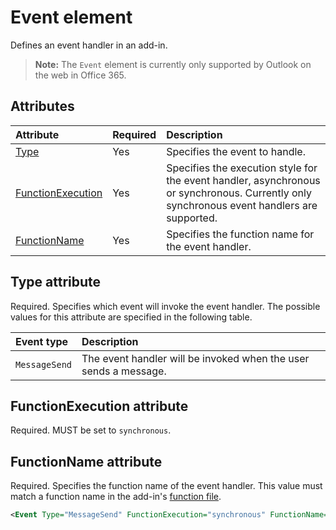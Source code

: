 # Event element
Defines an event handler in an add-in.

> **Note:** The `Event` element is currently only supported by Outlook on the web in Office 365.

## Attributes

|  Attribute  |  Required  |  Description  |
|:-----|:-----|:-----|
|  [Type](#type-attribute)  |  Yes  | Specifies the event to handle. |
|  [FunctionExecution](#functionexecution-attribute)  |  Yes  | Specifies the execution style for the event handler, asynchronous or synchronous. Currently only synchronous event handlers are supported. |
|  [FunctionName](#functionname-attribute)  |  Yes  | Specifies the function name for the event handler. |

## Type attribute
Required. Specifies which event will invoke the event handler. The possible values for this attribute are specified in the following table.

|  Event type  |  Description  |
|:-----|:-----|
|  `MessageSend`  |  The event handler will be invoked when the user sends a message.  |

## FunctionExecution attribute
Required. MUST be set to `synchronous`.

## FunctionName attribute
Required. Specifies the function name of the event handler. This value must match a function name in the add-in's [function file](./functionfile.md).

```xml
<Event Type="MessageSend" FunctionExecution="synchronous" FunctionName="messageSendHandler" /> 
```